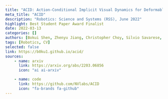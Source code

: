 ```yaml
---
title: "ACID: Action-Conditional Implicit Visual Dynamics for Deformable Object Manipulation"
meta_title: "ACID"
description: "Robotics: Science and Systems (RSS), June 2022"
highlight: Best Student Paper Award Finalist
date: 2022-03-13
categories: []
authors: [Bokui Shen, Zhenyu Jiang, Christopher Choy, Silvio Savarese, Leonidas J. Guibas, Anima Anandkumar, Yuke Zhu]
tags: [Robotics, CV]
selected: false
link: https://b0ku1.github.io/acid/
sources:
    - name: arxiv
      link: https://arxiv.org/abs/2203.06856
      icon: "ai ai-arxiv"

    - name: code
      link: https://github.com/NVlabs/ACID
      icon: "fa-brands fa-github"
---
```

